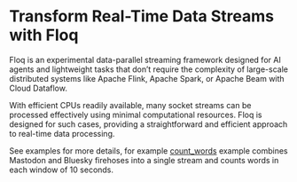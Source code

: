 # Transform Real-Time Data Streams with Floq

Floq is an experimental data-parallel streaming framework designed for AI agents and lightweight tasks that don’t require the complexity of large-scale distributed systems like Apache Flink, Apache Spark, or Apache Beam with Cloud Dataflow.

With efficient CPUs readily available, many socket streams can be processed effectively using minimal computational resources. Floq is designed for such cases, providing a straightforward and efficient approach to real-time data processing.

See examples for more details, for example [count_words](examples/count_words/src/main.rs) example combines Mastodon and Bluesky firehoses into a single stream and counts words in each window of 10 seconds.